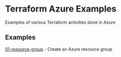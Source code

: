 # Terraform Azure Examples
Examples of various Terraform activities done in Azure

## Examples
[01-resource-group](https://github.com/jonhider/terraform-examples-azure/tree/main/code/01-resource-group) - Create an Azure resource group